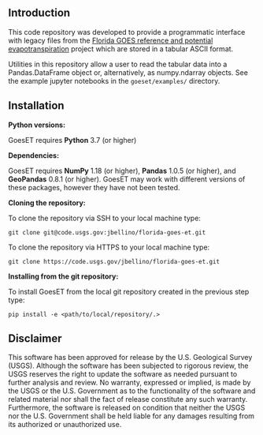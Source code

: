 Introduction
-----------------------------------------------

This code repository was developed to provide a programmatic interface with legacy files from the [Florida GOES reference and potential evapotranspiration][1] project which are stored in a tabular ASCII format.

Utilities in this repository allow a user to read the tabular data into a Pandas.DataFrame object or, alternatively, as numpy.ndarray objects. See the example jupyter notebooks in the `goeset/examples/` directory.

Installation
-----------------------------------------------

**Python versions:**

GoesET requires **Python** 3.7 (or higher)


**Dependencies:**

GoesET requires **NumPy** 1.18 (or higher), **Pandas** 1.0.5 (or higher), and **GeoPandas** 0.8.1 (or higher). GoesET may work with different versions of these packages, however they have not been tested.


**Cloning the repository:**

To clone the repository via SSH to your local machine type:
    
    git clone git@code.usgs.gov:jbellino/florida-goes-et.git
    
To clone the repository via HTTPS to your local machine type:

    git clone https://code.usgs.gov/jbellino/florida-goes-et.git


**Installing from the git repository:**

To install GoesET from the local git repository created in the previous step type:

    pip install -e <path/to/local/repository/.>


Disclaimer
----------

This software has been approved for release by the U.S. Geological Survey
(USGS). Although the software has been subjected to rigorous review, the USGS
reserves the right to update the software as needed pursuant to further analysis
and review. No warranty, expressed or implied, is made by the USGS or the U.S.
Government as to the functionality of the software and related material nor
shall the fact of release constitute any such warranty. Furthermore, the
software is released on condition that neither the USGS nor the U.S. Government
shall be held liable for any damages resulting from its authorized or
unauthorized use.

[1]: https://www.usgs.gov/centers/car-fl-water/science/reference-and-potential-evapotranspiration